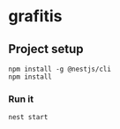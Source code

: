 # grafitis


## Project setup
```
npm install -g @nestjs/cli
npm install
```

### Run it
```
nest start
```

